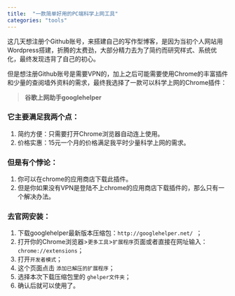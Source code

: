 ```yaml
---
title:  "一款简单好用的PC端科学上网工具"
categories: "tools"
---
```

这几天想注册个Github账号，来搭建自己的写作型博客，是因为当初个人网站用Wordpress搭建，折腾的太费劲，大部分精力去为了简约而研究样式、系统优化，最终发现违背了自己的初心。

但是想注册Github账号是需要VPN的，加上之后可能需要使用Chrome的丰富插件和少量的查阅墙外资料的需求，最终我选择了一款可以科学上网的Chrome插件：

> **谷歌上网助手googlehelper**

### 它主要满足我两个点：
1.  简约方便：只需要打开Chrome浏览器自动连上使用。
2.  价格实惠：15元一个月的价格满足我平时少量科学上网的需求。

### 但是有个悖论：
1. 你可以在chrome的应用商店下载此插件。
2. 但是你如果没有VPN是登陆不上chrome的应用商店下载插件的，那么只有一个解决办法。

### 去官网安装：  
1. 下载googlehelper最新版本压缩包：`http://googlehelper.net/ `；  
2. 打开你的Chrome浏览器>`更多工具`>`扩展程序`页面或者直接在网址输入：`chrome://extensions`；
3. 打开`开发者模式`；
4. 这个页面点击 `添加已解压的扩展程序`；
5. 选择本次下载压缩包里的 `ghelper文件夹`；  
6. 确认后就可以使用了。
